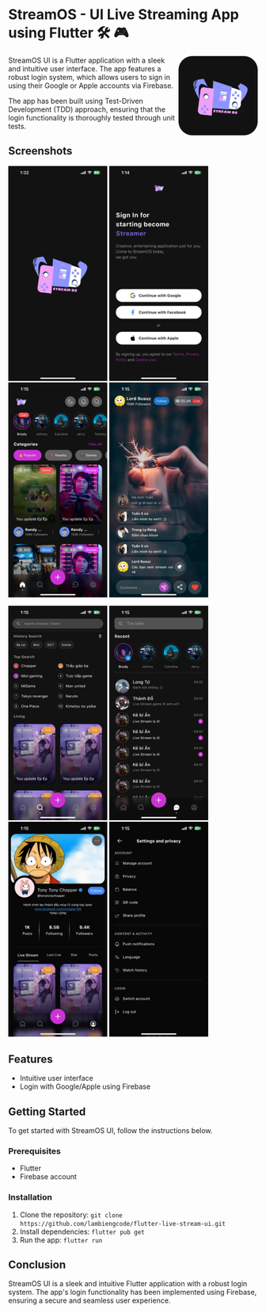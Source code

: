 # StreamOS - UI Live Streaming App using Flutter 🛠️ 🎮

<img src="https://github.com/lambiengcode/flutter-live-stream-ui/blob/dev/screenshots/launcher_icon_rounded.png?raw=true" width="160px" height=auto align="right" alt="Computador"/>

StreamOS UI is a Flutter application with a sleek and intuitive user interface. The app features a robust login system, which allows users to sign in using their Google or Apple accounts via Firebase.

The app has been built using Test-Driven Development (TDD) approach, ensuring that the login functionality is thoroughly tested through unit tests.

## Screenshots

<p>
<img src="https://github.com/lambiengcode/flutter-live-stream-ui/blob/dev/screenshots/photo_0.jpg?raw=true" width="200px"/>
<img src="https://github.com/lambiengcode/flutter-live-stream-ui/blob/dev/screenshots/photo_1.jpeg?raw=true" width="200px"/>
<img src="https://github.com/lambiengcode/flutter-live-stream-ui/blob/dev/screenshots/photo_2.jpeg?raw=true" width="200px"/>
<img src="https://github.com/lambiengcode/flutter-live-stream-ui/blob/dev/screenshots/photo_3.jpeg?raw=true" width="200px"/>
</p>
<p>
<img src="https://github.com/lambiengcode/flutter-live-stream-ui/blob/dev/screenshots/photo_4.jpeg?raw=true" width="200px"/>
<img src="https://github.com/lambiengcode/flutter-live-stream-ui/blob/dev/screenshots/photo_5.jpeg?raw=true" width="200px"/>
<img src="https://github.com/lambiengcode/flutter-live-stream-ui/blob/dev/screenshots/photo_6.jpeg?raw=true" width="200px"/>
<img src="https://github.com/lambiengcode/flutter-live-stream-ui/blob/dev/screenshots/photo_7.jpeg?raw=true" width="200px"/>
</p>

## Features

- Intuitive user interface
- Login with Google/Apple using Firebase

## Getting Started

To get started with StreamOS UI, follow the instructions below.

### Prerequisites
- Flutter
- Firebase account

### Installation
1. Clone the repository: `git clone https://github.com/lambiengcode/flutter-live-stream-ui.git`
2. Install dependencies: `flutter pub get`
3. Run the app: `flutter run`

## Conclusion

StreamOS UI is a sleek and intuitive Flutter application with a robust login system. The app's login functionality has been implemented using Firebase, ensuring a secure and seamless user experience.
